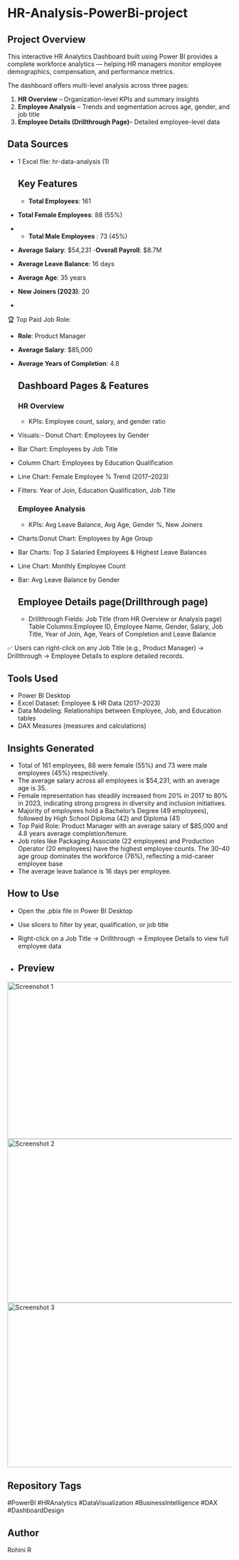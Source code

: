 # HR-Analysis-PowerBi-project
## Project Overview
This interactive HR Analytics Dashboard built using Power BI provides a complete workforce analytics — helping HR managers monitor employee demographics, compensation, and performance metrics.

The dashboard offers multi-level analysis across three pages:
1. **HR Overview** – Organization-level KPIs and summary insights
2. **Employee Analysis** – Trends and segmentation across age, gender, and job title
3. **Employee Details (Drillthrough Page)**– Detailed employee-level data

## Data Sources
- 1 Excel file: hr-data-analysis (1)

   ## Key Features
  - **Total Employees**: 161
 - **Total Female Employees**: 88 (55%)
 - - **Total Male Employees** : 73 (45%)
- **Average Salary**: $54,231
-**Overall Payroll**: $8.7M
- **Average Leave Balance**: 16 days
- **Average Age**: 35 years
- **New Joiners (2023)**: 20
- 
🏆 Top Paid Job Role:
- **Role**: Product Manager
- **Average Salary**: $85,000
- **Average Years of Completion**: 4.8

  ## Dashboard Pages & Features
  ### HR Overview
  - KPIs: Employee count, salary, and gender ratio
- Visuals:- Donut Chart: Employees by Gender
- Bar Chart: Employees by Job Title
- Column Chart: Employees by Education Qualification
- Line Chart: Female Employee % Trend (2017–2023)
- Filters: Year of Join, Education Qualification, Job Title

  ### Employee Analysis
  - KPIs: Avg Leave Balance, Avg Age, Gender %, New Joiners
- Charts:Donut Chart: Employees by Age Group
- Bar Charts: Top 3 Salaried Employees & Highest Leave Balances
- Line Chart: Monthly Employee Count
- Bar: Avg Leave Balance by Gender

  ## Employee Details page(Drillthrough page)
  - Drillthrough Fields: Job Title (from HR Overview or Analysis page)
Table Columns:Employee ID, Employee Name, Gender, Salary, Job Title, Year of Join, Age, Years of Completion and Leave Balance

✅ Users can right-click on any Job Title (e.g., Product Manager) → Drillthrough → Employee Details to explore detailed records.

## Tools Used
- Power BI Desktop
- Excel Dataset: Employee & HR Data (2017–2023)
- Data Modeling: Relationships between Employee, Job, and Education tables
- DAX Measures (measures and calculations)

## Insights Generated
- Total of 161 employees, 88 were female (55%) and 73 were male employees (45%) respectively.
- The average salary across all employees is $54,231, with an average age is 35.
- Female representation has steadily increased from 20% in 2017 to 80% in 2023, indicating strong progress in diversity and inclusion initiatives.
- Majority of employees hold a Bachelor’s Degree (49 employees), followed by High School Diploma (42) and Diploma (41)
- Top Paid Role: Product Manager with an average salary of $85,000 and 4.8 years average completion/tenure.
- Job roles like Packaging Associate (22 employees) and Production Operator (20 employees) have the highest employee counts.
The 30–40 age group dominates the workforce (76%), reflecting a mid-career employee base
- The average leave balance is 16 days per employee.

## How to Use
- Open the .pbix file in Power BI Desktop
- Use slicers to filter by year, qualification, or job title
- Right-click on a Job Title → Drillthrough → Employee Details to view full employee data

- ## Preview
<img width="611" height="353" alt="Screenshot 1" src="https://github.com/user-attachments/assets/17eea85b-2999-49f4-962b-18863fa19a52" />
<img width="614" height="368" alt="Screenshot 2" src="https://github.com/user-attachments/assets/adff8d3e-8352-4cfd-afba-8483eec3912c" />
<img width="611" height="370" alt="Screenshot 3" src="https://github.com/user-attachments/assets/df63c068-4792-49ae-971c-14820a98f876" />

## Repository Tags
#PowerBI #HRAnalytics #DataVisualization #BusinessIntelligence #DAX #DashboardDesign

## Author
Rohini R


  
